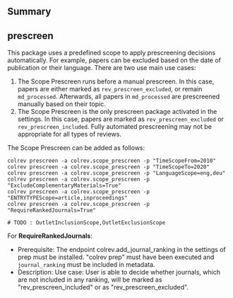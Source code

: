 ## Summary

## prescreen

This package uses a predefined scope to apply prescreening decisions automatically. For example, papers can be excluded based on the date of publication or their language. There are two use main use cases:

1. The Scope Prescreen runs before a manual prescreen. In this case, papers are either marked as `rev_prescreen_excluded`, or remain `md_processed`. Afterwards, all papers in `md_processed` are prescreened manually based on their topic.
2. The Scope Prescreen is the only prescreen package activated in the settings. In this case, papers are marked as `rev_prescreen_excluded` or `rev_prescreen_included`. Fully automated prescreening may not be appropriate for all types of reviews.

The Scope Prescreen can be added as follows:

```
colrev prescreen -a colrev.scope_prescreen -p "TimeScopeFrom=2010"
colrev prescreen -a colrev.scope_prescreen -p "TimeScopeTo=2020"
colrev prescreen -a colrev.scope_prescreen -p "LanguageScope=eng,deu"
colrev prescreen -a colrev.scope_prescreen -p "ExcludeComplementaryMaterials=True"
colrev prescreen -a colrev.scope_prescreen -p "ENTRYTYPEScope=article,inproceedings"
colrev prescreen -a colrev.scope_prescreen -p "RequireRankedJournals=True"

# TODO : OutletInclusionScope,OutletExclusionScope

```

For **RequireRankedJournals**:

- Prerequisite: The endpoint colrev.add_journal_ranking in the settings of prep must be installed.
  "colrev prep" must have been executed and `journal_ranking` must be included in metadata.
- Description: Use case: User is able to decide whether journals, which are not included in any ranking, will be marked as "rev_prescreen_included" or as "rev_prescreen_excluded".
